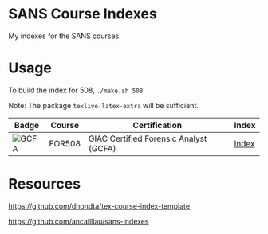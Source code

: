 # SANS Course Indexes

My indexes for the SANS courses.

# Usage

To build the index for 508, `./make.sh 508`.

Note: The package `texlive-latex-extra` will be sufficient.

| Badge | Course | Certification | Index |
| -- | -- | -- | -- |
| ![GCFA](https://www.giac.org/images/design/custom/icons/certs/small/gcfa-gold.png) | FOR508 | GIAC Certified Forensic Analyst (GCFA) | [Index](https://github.com/alphacorvus/sans-index/blob/main/index-508.pdf) |

# Resources

https://github.com/dhondta/tex-course-index-template

https://github.com/ancailliau/sans-indexes
